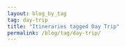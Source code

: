 ```yaml
---
layout: blog_by_tag
tag: day-trip
title: "Itineraries tagged Day Trip"
permalink: /blog/tag/day-trip/
---
```

